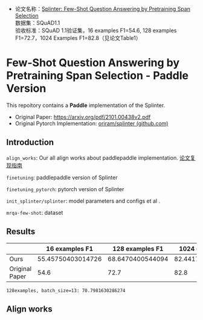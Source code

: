 - 论文名称：[Splinter: Few-Shot Question Answering by Pretraining Span Selection](https://paperswithcode.com/paper/few-shot-question-answering-by-pretraining) <br>数据集：SQuAD1.1 <br>验收标准：SQuAD 1.1验证集，16 examples F1=54.6, 128 examples F1=72.7，1024 Examples F1=82.8（见论文Table1）

# Few-Shot Question Answering by Pretraining Span Selection - Paddle Version

This repoitory contains a **Paddle** implementation of the Splinter.

- Original Paper: https://arxiv.org/pdf/2101.00438v2.pdf
- Original Pytorch Implementation: [oriram/splinter (github.com)](https://github.com/oriram/splinter)

## Introduction

`align_works`: Our all align works about paddlepaddle implementation.  [论文复现指南](https://github.com/PaddlePaddle/models/blob/develop/docs/ThesisReproduction_CV.md#4)

`finetuning`: paddlepaddle version of Splinter

`finetuning_pytorch`: pytorch version of Splinter

`init_splinter/splinter`: model parameters and configs et al .

`mrqa-few-shot`: dataset

## Results

|                | 16 examples F1    | 128 examples F1  | 1024 examples F1  |
| -------------- | ----------------- | ---------------- | ----------------- |
| Ours           | 55.45750403014726 | 68.6470400544094 | 82.44176964790394 |
| Original Paper | 54.6              | 72.7             | 82.8              |



```
128examples, batch_size=13: 70.7981630286274
```

## Align works







